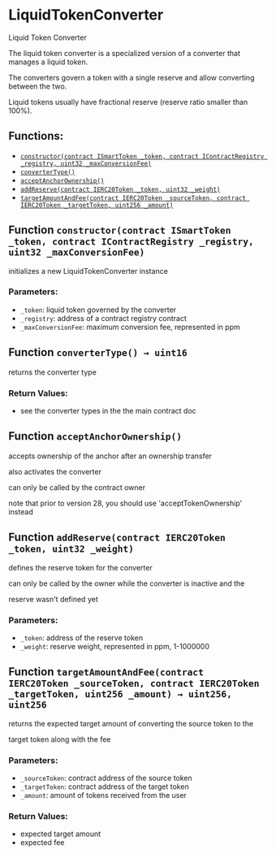 # LiquidTokenConverter

Liquid Token Converter

The liquid token converter is a specialized version of a converter that manages a liquid token.

The converters govern a token with a single reserve and allow converting between the two.

Liquid tokens usually have fractional reserve \(reserve ratio smaller than 100%\).

## Functions:

* [`constructor(contract ISmartToken _token, contract IContractRegistry _registry, uint32 _maxConversionFee)`](liquidtokenconverter.md#LiquidTokenConverter-constructor-contract-ISmartToken-contract-IContractRegistry-uint32-)
* [`converterType()`](liquidtokenconverter.md#LiquidTokenConverter-converterType--)
* [`acceptAnchorOwnership()`](liquidtokenconverter.md#LiquidTokenConverter-acceptAnchorOwnership--)
* [`addReserve(contract IERC20Token _token, uint32 _weight)`](liquidtokenconverter.md#LiquidTokenConverter-addReserve-contract-IERC20Token-uint32-)
* [`targetAmountAndFee(contract IERC20Token _sourceToken, contract IERC20Token _targetToken, uint256 _amount)`](liquidtokenconverter.md#LiquidTokenConverter-targetAmountAndFee-contract-IERC20Token-contract-IERC20Token-uint256-)

## Function `constructor(contract ISmartToken _token, contract IContractRegistry _registry, uint32 _maxConversionFee)` <a id="LiquidTokenConverter-constructor-contract-ISmartToken-contract-IContractRegistry-uint32-"></a>

initializes a new LiquidTokenConverter instance

### Parameters:

* `_token`: liquid token governed by the converter
* `_registry`: address of a contract registry contract
* `_maxConversionFee`: maximum conversion fee, represented in ppm

## Function `converterType() → uint16` <a id="LiquidTokenConverter-converterType--"></a>

returns the converter type

### Return Values:

* see the converter types in the the main contract doc

## Function `acceptAnchorOwnership()` <a id="LiquidTokenConverter-acceptAnchorOwnership--"></a>

accepts ownership of the anchor after an ownership transfer

also activates the converter

can only be called by the contract owner

note that prior to version 28, you should use 'acceptTokenOwnership' instead

## Function `addReserve(contract IERC20Token _token, uint32 _weight)` <a id="LiquidTokenConverter-addReserve-contract-IERC20Token-uint32-"></a>

defines the reserve token for the converter

can only be called by the owner while the converter is inactive and the

reserve wasn't defined yet

### Parameters:

* `_token`: address of the reserve token
* `_weight`: reserve weight, represented in ppm, 1-1000000

## Function `targetAmountAndFee(contract IERC20Token _sourceToken, contract IERC20Token _targetToken, uint256 _amount) → uint256, uint256` <a id="LiquidTokenConverter-targetAmountAndFee-contract-IERC20Token-contract-IERC20Token-uint256-"></a>

returns the expected target amount of converting the source token to the

target token along with the fee

### Parameters:

* `_sourceToken`: contract address of the source token
* `_targetToken`: contract address of the target token
* `_amount`: amount of tokens received from the user

### Return Values:

* expected target amount
* expected fee


